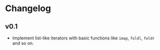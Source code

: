 # Changelog

## v0.1

* Implement list-like iterators with basic functions like `imap`, `foldl`,
  `foldr` and so on.
